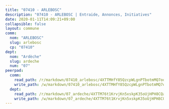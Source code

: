 ```yaml
---
title: "07410 - ARLEBOSC"
description: "07410 - ARLEBOSC | Entraide, Annonces, Initiatives"
date: 2020-01-11T14:09:21+09:00
collapsible: false
layout: commune
comm:
  nom: "ARLEBOSC"
  slug: arlebosc
  cp: "07410"
dept:
  nom: "Ardèche"
  slug: ardeche
  num: "07"
peerpad:
  comm:
    read_path: /r/markdown/07410_arlebosc/4XTTMHfY85QzcpWLgnPTbotmMQ7oopFZ2UuEQurBaUHfPjkMv
    write_path: /w/markdown/07410_arlebosc/4XTTMHfY85QzcpWLgnPTbotmMQ7oopFZ2UuEQurBaUHfPjkMv-K3TgTx87CyE4jxGRyabdSiWju8TVWi6g78JnQbRZWxdajvJ2xWtZiqXvM3xRKBFUXry7tjd5EFyemCrTNMtDmGB3v5YAmquEUucUG2rf3AiqANKnBSXM4SamkB8da6Zgt7fcb2xY
  dept:
    read_path: /r/markdown/07_ardeche/4XTTM76t1KrvjKn5xskpK35oUjHPH8CQaLdMsC4TVbgaVPp9H
    write_path: /w/markdown/07_ardeche/4XTTM76t1KrvjKn5xskpK35oUjHPH8CQaLdMsC4TVbgaVPp9H-K3TgTz6XqMtb1TG26LozWQGWzYCmeEroVRKKCBntm7SADEzfC88gC5qx4GzHEVb3Y3CHH1FRtgCq45v9wokwFBFS6YysdmDNnD29f5C4C6FuF2ZpCUFJZY3XzmFx1kWscUwpw6qR
---
```


